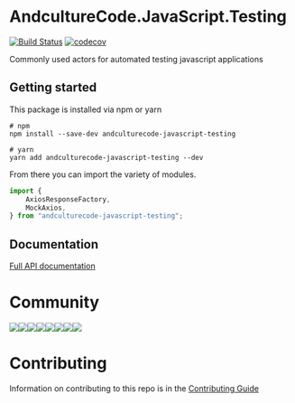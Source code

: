 # AndcultureCode.JavaScript.Testing

[![Build Status](https://travis-ci.org/AndcultureCode/AndcultureCode.JavaScript.Testing.svg?branch=master)](https://travis-ci.org/AndcultureCode/AndcultureCode.JavaScript.Testing)
[![codecov](https://codecov.io/gh/AndcultureCode/AndcultureCode.JavaScript.Testing/branch/master/graph/badge.svg)](https://codecov.io/gh/AndcultureCode/AndcultureCode.JavaScript.Testing)

Commonly used actors for automated testing javascript applications

## Getting started

This package is installed via npm or yarn

```shell
# npm
npm install --save-dev andculturecode-javascript-testing

# yarn
yarn add andculturecode-javascript-testing --dev
```

From there you can import the variety of modules.

```typescript
import {
    AxiosResponseFactory,
    MockAxios,
} from "andculturecode-javascript-testing";
```

## Documentation

[Full API documentation](docs/README.md)

# Community

[![](https://sourcerer.io/fame/andCulture/AndcultureCode/AndcultureCode.JavaScript.Testing/images/0)](https://sourcerer.io/fame/andCulture/AndcultureCode/AndcultureCode.JavaScript.Testing/links/0)[![](https://sourcerer.io/fame/andCulture/AndcultureCode/AndcultureCode.JavaScript.Testing/images/1)](https://sourcerer.io/fame/andCulture/AndcultureCode/AndcultureCode.JavaScript.Testing/links/1)[![](https://sourcerer.io/fame/andCulture/AndcultureCode/AndcultureCode.JavaScript.Testing/images/2)](https://sourcerer.io/fame/andCulture/AndcultureCode/AndcultureCode.JavaScript.Testing/links/2)[![](https://sourcerer.io/fame/andCulture/AndcultureCode/AndcultureCode.JavaScript.Testing/images/3)](https://sourcerer.io/fame/andCulture/AndcultureCode/AndcultureCode.JavaScript.Testing/links/3)[![](https://sourcerer.io/fame/andCulture/AndcultureCode/AndcultureCode.JavaScript.Testing/images/4)](https://sourcerer.io/fame/andCulture/AndcultureCode/AndcultureCode.JavaScript.Testing/links/4)[![](https://sourcerer.io/fame/andCulture/AndcultureCode/AndcultureCode.JavaScript.Testing/images/5)](https://sourcerer.io/fame/andCulture/AndcultureCode/AndcultureCode.JavaScript.Testing/links/5)[![](https://sourcerer.io/fame/andCulture/AndcultureCode/AndcultureCode.JavaScript.Testing/images/6)](https://sourcerer.io/fame/andCulture/AndcultureCode/AndcultureCode.JavaScript.Testing/links/6)[![](https://sourcerer.io/fame/andCulture/AndcultureCode/AndcultureCode.JavaScript.Testing/images/7)](https://sourcerer.io/fame/andCulture/AndcultureCode/AndcultureCode.JavaScript.Testing/links/7)

# Contributing

Information on contributing to this repo is in the [Contributing Guide](CONTRIBUTING.md)
